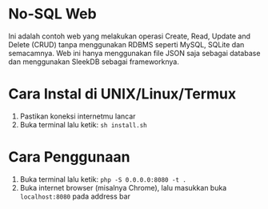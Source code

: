 # No-SQL Web
Ini adalah contoh web yang melakukan operasi Create, Read, Update and Delete (CRUD) tanpa menggunakan RDBMS seperti MySQL, SQLite dan semacamnya. Web ini hanya menggunakan file JSON saja sebagai database dan menggunakan SleekDB sebagai frameworknya.
# Cara Instal di UNIX/Linux/Termux
1. Pastikan koneksi internetmu lancar
2. Buka terminal lalu ketik: ``sh install.sh``
# Cara Penggunaan
1. Buka terminal lalu ketik: ``php -S 0.0.0.0:8080 -t .``
2. Buka internet browser (misalnya Chrome), lalu masukkan buka ``localhost:8080`` pada address bar